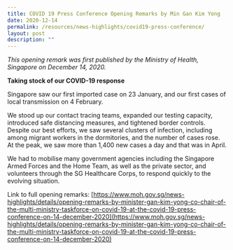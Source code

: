 ```yaml
---
title: COVID 19 Press Conference Opening Remarks by Min Gan Kim Yong
date: 2020-12-14
permalink: /resources/news-highlights/covid19-press-conference/
layout: post
description: ""
---
```

*This opening remark was first published by the Ministry of Health, Singapore on December 14, 2020.*

**Taking stock of our COVID-19 response**

Singapore saw our first imported case on 23 January, and our first cases of local transmission on 4 February. 

We stood up our contact tracing teams, expanded our testing capacity, introduced safe distancing measures, and tightened border controls.  Despite our best efforts, we saw several clusters of infection, including among migrant workers in the dormitories, and the number of cases rose. At the peak, we saw more than 1,400 new cases  a day and that was in April. 

We had to mobilise many government agencies including the Singapore Armed Forces and the Home Team, as well as the private sector, and volunteers through the SG Healthcare Corps, to respond quickly to the evolving situation.

Link to full opening remarks: [https://www.moh.gov.sg/news-highlights/details/opening-remarks-by-minister-gan-kim-yong-co-chair-of-the-multi-ministry-taskforce-on-covid-19-at-the-covid-19-press-conference-on-14-december-2020](https://www.moh.gov.sg/news-highlights/details/opening-remarks-by-minister-gan-kim-yong-co-chair-of-the-multi-ministry-taskforce-on-covid-19-at-the-covid-19-press-conference-on-14-december-2020)